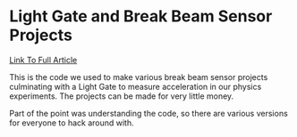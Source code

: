 # Light Gate and Break Beam Sensor Projects

[Link To Full Article](https://gurgleapps.com/learn/projects/how-to-use-a-break-beam-sensor-and-make-your-own-light-gate-on-the-cheap)

This is the code we used to make various break beam sensor projects culminating with a Light Gate to measure acceleration in our physics experiments. The projects can be made for very little money.

Part of the point was understanding the code, so there are various versions for everyone to hack around with.

